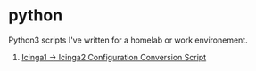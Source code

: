 # python
Python3 scripts I've written for a homelab or work environement.

1. [Icinga1 -> Icinga2 Configuration Conversion Script](https://github.com/greggoryrussell/python/blob/main/icinga1-to-icinga2.py)
